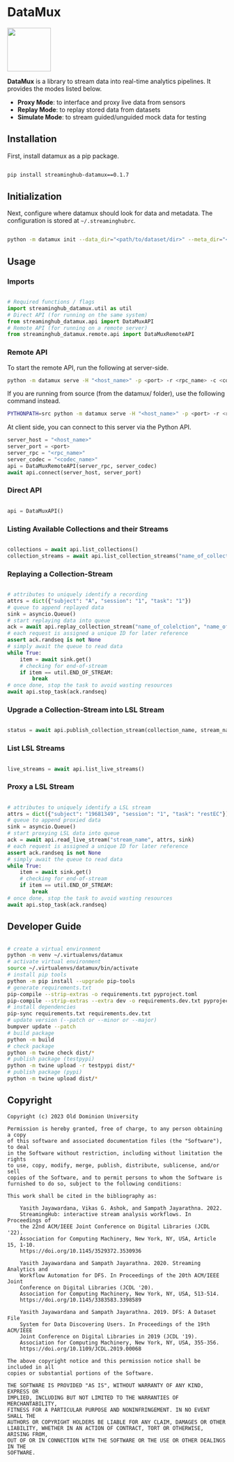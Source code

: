 # DataMux

<img src="https://i.imgur.com/xSieE3V.png" height="100px">

**DataMux** is a library to stream data into real-time analytics pipelines.
It provides the modes listed below.

* **Proxy Mode**: to interface and proxy live data from sensors
* **Replay Mode**: to replay stored data from datasets
* **Simulate Mode**: to stream guided/unguided mock data for testing

## Installation

First, install datamux as a pip package.

```bash

pip install streaminghub-datamux==0.1.7

```

## Initialization

Next, configure where datamux should look for data and metadata.
The configuration is stored at ``~/.streaminghubrc``.

```bash

python -m datamux init --data_dir="<path/to/dataset/dir>" --meta_dir="<path/to/metadata/dir>"

```

## Usage

### Imports

```python

# Required functions / flags
import streaminghub_datamux.util as util
# Direct API (for running on the same system)
from streaminghub_datamux.api import DataMuxAPI
# Remote API (for running on a remote server)
from streaminghub_datamux.remote.api import DataMuxRemoteAPI

```

### Remote API

To start the remote API, run the following at server-side.

```bash
python -m datamux serve -H "<host_name>" -p <port> -r <rpc_name> -c <codec_name>
```

If you are running from source (from the datamux/ folder), use the following command instead.

```bash
PYTHONPATH=src python -m datamux serve -H "<host_name>" -p <port> -r <rpc_name> -c <codec_name>
```

At client side, you can connect to this server via the Python API.

```python
server_host = "<host_name>"
server_port = <port>
server_rpc = "<rpc_name>"
server_codec = "<codec_name>"
api = DataMuxRemoteAPI(server_rpc, server_codec)
await api.connect(server_host, server_port)

```

### Direct API

```python

api = DataMuxAPI()

```

### Listing Available Collections and their Streams

```python

collections = await api.list_collections()
collection_streams = await api.list_collection_streams("name_of_collection")

```

### Replaying a Collection-Stream

```python

# attributes to uniquely identify a recording
attrs = dict({"subject": "A", "session": "1", "task": "1"})
# queue to append replayed data
sink = asyncio.Queue()
# start replaying data into queue
ack = await api.replay_collection_stream("name_of_colelction", "name_of_stream", attrs, sink)
# each request is assigned a unique ID for later reference
assert ack.randseq is not None
# simply await the queue to read data
while True:
    item = await sink.get()
    # checking for end-of-stream
    if item == util.END_OF_STREAM:
        break
# once done, stop the task to avoid wasting resources
await api.stop_task(ack.randseq)

```

### Upgrade a Collection-Stream into LSL Stream

```python

status = await api.publish_collection_stream(collection_name, stream_name, attrs)

```

### List LSL Streams

```python

live_streams = await api.list_live_streams()

```

### Proxy a LSL Stream

```python

# attributes to uniquely identify a LSL stream
attrs = dict({"subject": "19681349", "session": "1", "task": "restEC"})
# queue to append proxied data
sink = asyncio.Queue()
# start proxying LSL data into queue
ack = await api.read_live_stream("stream_name", attrs, sink)
# each request is assigned a unique ID for later reference
assert ack.randseq is not None
# simply await the queue to read data
while True:
    item = await sink.get()
    # checking for end-of-stream
    if item == util.END_OF_STREAM:
        break
# once done, stop the task to avoid wasting resources
await api.stop_task(ack.randseq)

```

## Developer Guide

```bash

# create a virtual environment
python -m venv ~/.virtualenvs/datamux
# activate virtual environment
source ~/.virtualenvs/datamux/bin/activate
# install pip tools
python -m pip install --upgrade pip-tools
# generate requirements.txt
pip-compile --strip-extras -o requirements.txt pyproject.toml
pip-compile --strip-extras --extra dev -o requirements.dev.txt pyproject.toml
# install dependencies
pip-sync requirements.txt requirements.dev.txt
# update version (--patch or --minor or --major)
bumpver update --patch
# build package
python -m build
# check package
python -m twine check dist/*
# publish package (testpypi)
python -m twine upload -r testpypi dist/*
# publish package (pypi)
python -m twine upload dist/*

```

## Copyright

```
Copyright (c) 2023 Old Dominion University

Permission is hereby granted, free of charge, to any person obtaining a copy
of this software and associated documentation files (the "Software"), to deal
in the Software without restriction, including without limitation the rights
to use, copy, modify, merge, publish, distribute, sublicense, and/or sell
copies of the Software, and to permit persons to whom the Software is
furnished to do so, subject to the following conditions:

This work shall be cited in the bibliography as:

    Yasith Jayawardana, Vikas G. Ashok, and Sampath Jayarathna. 2022.
    StreamingHub: interactive stream analysis workflows. In Proceedings of
    the 22nd ACM/IEEE Joint Conference on Digital Libraries (JCDL '22).
    Association for Computing Machinery, New York, NY, USA, Article 15, 1-10.
    https://doi.org/10.1145/3529372.3530936

    Yasith Jayawardana and Sampath Jayarathna. 2020. Streaming Analytics and
    Workflow Automation for DFS. In Proceedings of the 20th ACM/IEEE Joint
    Conference on Digital Libraries (JCDL '20).
    Association for Computing Machinery, New York, NY, USA, 513-514.
    https://doi.org/10.1145/3383583.3398589

    Yasith Jayawardana and Sampath Jayarathna. 2019. DFS: A Dataset File
    System for Data Discovering Users. In Proceedings of the 19th ACM/IEEE
    Joint Conference on Digital Libraries in 2019 (JCDL '19).
    Association for Computing Machinery, New York, NY, USA, 355-356.
    https://doi.org/10.1109/JCDL.2019.00068

The above copyright notice and this permission notice shall be included in all
copies or substantial portions of the Software.

THE SOFTWARE IS PROVIDED "AS IS", WITHOUT WARRANTY OF ANY KIND, EXPRESS OR
IMPLIED, INCLUDING BUT NOT LIMITED TO THE WARRANTIES OF MERCHANTABILITY,
FITNESS FOR A PARTICULAR PURPOSE AND NONINFRINGEMENT. IN NO EVENT SHALL THE
AUTHORS OR COPYRIGHT HOLDERS BE LIABLE FOR ANY CLAIM, DAMAGES OR OTHER
LIABILITY, WHETHER IN AN ACTION OF CONTRACT, TORT OR OTHERWISE, ARISING FROM,
OUT OF OR IN CONNECTION WITH THE SOFTWARE OR THE USE OR OTHER DEALINGS IN THE
SOFTWARE.

```

